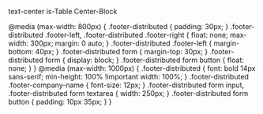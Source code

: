 
 text-center is-Table Center-Block


@media (max-width: 800px) {
    .footer-distributed {
        padding: 30px;
    }
    .footer-distributed .footer-left,
    .footer-distributed .footer-right {
        float: none;
        max-width: 300px;
        margin: 0 auto;
    }
    .footer-distributed .footer-left {
        margin-bottom: 40px;
    }
    .footer-distributed form {
        margin-top: 30px;
    }
    .footer-distributed form {
        display: block;
    }
    .footer-distributed form button {
        float: none;
    }
}
@media (max-width: 1000px) {
    .footer-distributed {
        font: bold 14px sans-serif;
        min-height: 100% !important width: 100%;
    }
    .footer-distributed .footer-company-name {
        font-size: 12px;
    }
    .footer-distributed form input,
    .footer-distributed form textarea {
        width: 250px;
    }
    .footer-distributed form button {
        padding: 10px 35px;
    }
}

